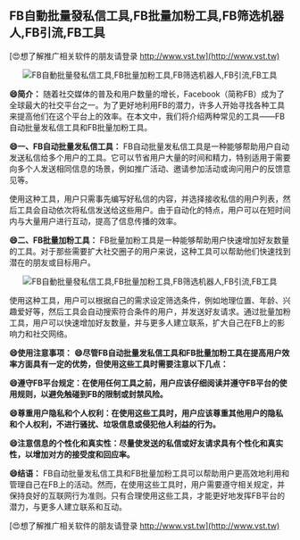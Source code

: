 ## **FB自動批量發私信工具,FB批量加粉工具,FB筛选机器人,FB引流,FB工具**

[😍想了解推广相关软件的朋友请登录 http://www.vst.tw](http://www.vst.tw)

 <center><img src="https://vst.tw/MP4/tuiguang/png/1.png" alt="FB自動批量發私信工具,FB批量加粉工具,FB筛选机器人,FB引流,FB工具"></center>

**😄简介：**
随着社交媒体的普及和用户数量的增长，Facebook（简称FB）成为了全球最大的社交平台之一。为了更好地利用FB的潜力，许多人开始寻找各种工具来提高他们在这个平台上的效率。在本文中，我们将介绍两种常见的工具——FB自动批量发私信工具和FB批量加粉工具。

**😄一、FB自动批量发私信工具：**
FB自动批量发私信工具是一种能够帮助用户自动发送私信给多个用户的工具。它可以节省用户大量的时间和精力，特别适用于需要向多个人发送相同信息的场景，例如推广活动、邀请参加活动或询问用户的反馈意见等。

使用这种工具，用户只需事先编写好私信的内容，并选择接收私信的用户列表，然后工具会自动依次将私信发送给这些用户。由于自动化的特点，用户可以在短时间内与大量用户进行互动，提高了信息传播的效率。

**😄二、FB批量加粉工具：**
FB批量加粉工具是一种能够帮助用户快速增加好友数量的工具。对于那些需要扩大社交圈子的用户来说，这种工具可以帮助他们快速找到潜在的朋友或目标用户。

 <center><img src="https://vst.tw/MP4/tuiguang/png/7.png" alt="FB自動批量發私信工具,FB批量加粉工具,FB筛选机器人,FB引流,FB工具"></center>

使用这种工具，用户可以根据自己的需求设定筛选条件，例如地理位置、年龄、兴趣爱好等，然后工具会自动搜索符合条件的用户，并发送好友请求。通过批量加粉工具，用户可以快速增加好友数量，并与更多人建立联系，扩大自己在FB上的影响力和社交网络。

**😄使用注意事项：**
**😄尽管FB自动批量发私信工具和FB批量加粉工具在提高用户效率方面具有一定的优势，但使用这些工具时需要注意以下几点：**

**😄遵守FB平台规定：在使用任何工具之前，用户应该仔细阅读并遵守FB平台的使用规则，以避免触碰到FB的限制或封禁风险。**

**😄尊重用户隐私和个人权利：在使用这些工具时，用户应该尊重其他用户的隐私和个人权利，不进行骚扰、垃圾信息或侵犯他人利益的行为。**

**😄注意信息的个性化和真实性：尽量使发送的私信或好友请求具有个性化和真实性，以增加对方的接受度和回应率。**

**😄结语：**
FB自动批量发私信工具和FB批量加粉工具可以帮助用户更高效地利用和管理自己在FB上的活动。然而，在使用这些工具时，用户需要遵守相关规定，并保持良好的互联网行为准则。只有合理使用这些工具，才能更好地发挥FB平台的潜力，与更多人建立联系和互动。

[😍想了解推广相关软件的朋友请登录 http://www.vst.tw](http://www.vst.tw)



